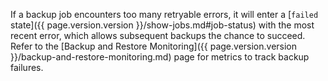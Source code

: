 If a backup job encounters too many retryable errors, it will enter a [`failed` state]({{ page.version.version }}/show-jobs.md#job-status) with the most recent error, which allows subsequent backups the chance to succeed. Refer to the [Backup and Restore Monitoring]({{ page.version.version }}/backup-and-restore-monitoring.md) page for metrics to track backup failures.